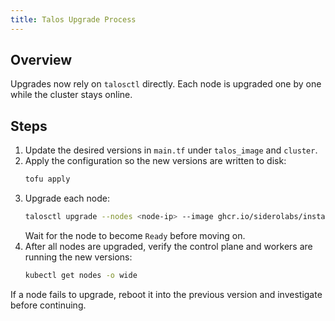 ```yaml
---
title: Talos Upgrade Process
---
```


## Overview

Upgrades now rely on `talosctl` directly. Each node is upgraded one by one while the cluster stays online.

## Steps

1. Update the desired versions in `main.tf` under `talos_image` and `cluster`.
2. Apply the configuration so the new versions are written to disk:
   ```bash
   tofu apply
   ```
3. Upgrade each node:
   ```bash
   talosctl upgrade --nodes <node-ip> --image ghcr.io/siderolabs/installer:<version>
   ```
   Wait for the node to become `Ready` before moving on.
4. After all nodes are upgraded, verify the control plane and workers are running the new versions:
   ```bash
   kubectl get nodes -o wide
   ```

If a node fails to upgrade, reboot it into the previous version and investigate before continuing.
